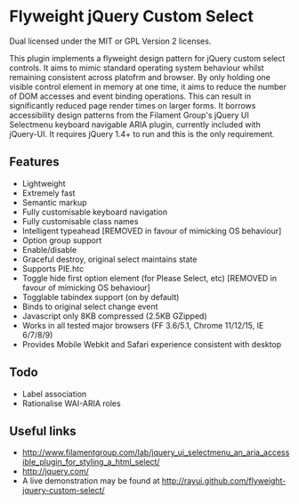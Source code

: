 # Flyweight jQuery Custom Select
Dual licensed under the MIT or GPL Version 2 licenses.

This plugin implements a flyweight design pattern for jQuery custom select controls. It aims to mimic standard operating system behaviour whilst remaining consistent across platofrm and browser. By only holding one visible control element in memory at one time, it aims to reduce the number of DOM accesses and event binding operations. This can result in significantly reduced page render times on larger forms. 
It borrows accessibility design patterns from the Filament Group's jQuery UI Selectmenu keyboard navigable ARIA plugin, currently included with jQuery-UI. It requires jQuery 1.4+ to run and this is the only requirement.

## Features

  * Lightweight
  * Extremely fast
  * Semantic markup
  * Fully customisable keyboard navigation
  * Fully customisable class names
  * Intelligent typeahead [REMOVED in favour of mimicking OS behaviour]
  * Option group support
  * Enable/disable
  * Graceful destroy, original select maintains state
  * Supports PIE.htc
  * Toggle hide first option element (for Please Select, etc) [REMOVED in favour of mimicking OS behaviour]
  * Togglable tabindex support (on by default)
  * Binds to original select change event
  * Javascript only 8KB compressed (2.5KB GZipped)
  * Works in all tested major browsers (FF 3.6/5.1, Chrome 11/12/15, IE 6/7/8/9)
  * Provides Mobile Webkit and Safari experience consistent with desktop

## Todo

  * Label association
  * Rationalise WAI-ARIA roles

## Useful links

  * http://www.filamentgroup.com/lab/jquery_ui_selectmenu_an_aria_accessible_plugin_for_styling_a_html_select/
  * http://jquery.com/
  * A live demonstration may be found at http://rayui.github.com/flyweight-jquery-custom-select/
